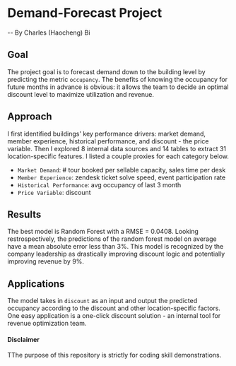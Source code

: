 # Demand-Forecast Project

-- By Charles (Haocheng) Bi

## Goal
The project goal is to forecast demand down to the building level by predicting the metric `occupancy`. The benefits of knowing the occupancy for future months in advance is obvious: it allows the team to decide an optimal discount level to maximize utilization and revenue. 

## Approach
I first identified buildings' key performance drivers: market demand, member experience, historical performance, and discount - the price variable. Then I explored 8 internal data sources and 14 tables to extract 31 location-specific features. I listed a couple proxies for each category below.

  * `Market Demand`: # tour booked per sellable capacity, sales time per desk
  * `Member Experience`: zendesk ticket solve speed, event participation rate
  * `Historical Performance`: avg occupancy of last 3 month
  * `Price Variable`: discount

## Results
The best model is Random Forest with a RMSE = 0.0408. Looking restrospectively, the predictions of the random forest model on average have a mean absolute error less than 3%. This model is recognized by the company leadership as drastically improving discount logic and potentially improving revenue by 9%.

## Applications
The model takes in `discount` as an input and output the predicted occupancy according to the discount and other location-specific factors. One easy application is a one-click discount solution - an internal tool for revenue optimization team.

#### Disclaimer
TThe purpose of this repository is strictly for coding skill demonstrations.
